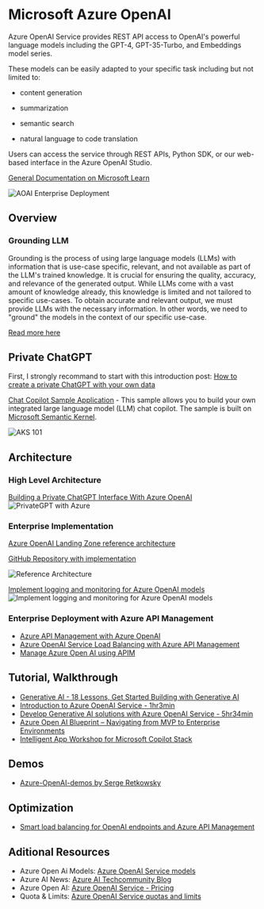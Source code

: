 # Microsoft Azure OpenAI

Azure OpenAI Service provides REST API access to OpenAI's powerful language models including the GPT-4, GPT-35-Turbo, and Embeddings model series.

These models can be easily adapted to your specific task including but not limited to:

- content generation
- summarization
- semantic search

- natural language to code translation

Users can access the service through REST APIs, Python SDK, or our web-based interface in the Azure OpenAI Studio.

[General Documentation on Microsoft Learn](https://learn.microsoft.com/en-us/azure/ai-services/openai/)

![AOAI Enterprise Deployment](https://techcommunity.microsoft.com/t5/image/serverpage/image-id/495112i80DA3D88097DEC9D/image-size/large?v=v2&px=999)

## Overview

### Grounding LLM

Grounding is the process of using large language models (LLMs) with information that is use-case specific, relevant, and not available as part of the LLM's trained knowledge. It is crucial for ensuring the quality, accuracy, and relevance of the generated output. While LLMs come with a vast amount of knowledge already, this knowledge is limited and not tailored to specific use-cases. To obtain accurate and relevant output, we must provide LLMs with the necessary information. In other words, we need to "ground" the models in the context of our specific use-case.

[Read more here](https://techcommunity.microsoft.com/t5/fasttrack-for-azure/grounding-llms/ba-p/3843857)

## Private ChatGPT

First, I strongly recommand to start with this introduction post: [How to create a private ChatGPT with your own data](https://medium.com/@imicknl/how-to-create-a-private-chatgpt-with-your-own-data-15754e6378a1)

[Chat Copilot Sample Application](https://github.com/microsoft/semantic-kernel) - This sample allows you to build your own integrated large language model (LLM) chat copilot. The sample is built on [Microsoft Semantic Kernel](https://learn.microsoft.com/en-us/semantic-kernel/overview/).

![AKS 101](https://camo.githubusercontent.com/db6af42498ba3e603ce6ac38f5ab124708ac1c25b48114108889c979baae7f67/68747470733a2f2f6c6561726e2e6d6963726f736f66742e636f6d2f656e2d75732f73656d616e7469632d6b65726e656c2f6d656469612f636861742d636f70696c6f742d696e2d616374696f6e2e676966)

## Architecture

### High Level Architecture

[Building a Private ChatGPT Interface With Azure OpenAI](https://techcommunity.microsoft.com/t5/azure-architecture-blog/building-a-private-chatgpt-interface-with-azure-openai/ba-p/3869522)
![PrivateGPT with Azure](https://techcommunity.microsoft.com/t5/image/serverpage/image-id/487496iA87525AA8B2197EE/image-size/large?v=v2&px=999)

### Enterprise Implementation

[Azure OpenAI Landing Zone reference architecture](https://techcommunity.microsoft.com/t5/azure-architecture-blog/azure-openai-landing-zone-reference-architecture/ba-p/3882102)

[GitHub Repository with implementation](https://github.com/FreddyAyala/AzureAIServicesLandingZone/tree/main)

![Reference Architecture](https://techcommunity.microsoft.com/t5/image/serverpage/image-id/495142i616B2737C1324F0D/image-size/large?v=v2&px=999)

[Implement logging and monitoring for Azure OpenAI models](https://learn.microsoft.com/en-us/azure/architecture/ai-ml/openai/architecture/log-monitor-azure-openai)
![Implement logging and monitoring for Azure OpenAI models](https://learn.microsoft.com/en-us/azure/architecture/ai-ml/openai/architecture/_images/openai-monitor-log.png)

### Enterprise Deployment with Azure API Management

- [Azure API Management with Azure OpenAI](https://github.com/pascalvanderheiden/ais-apim-openai)
- [Azure OpenAI Service Load Balancing with Azure API Management](https://github.com/Azure-Samples/azure-openai-apim-load-balancing)
- [Manage Azure Open AI using APIM](https://github.com/microsoft/AzureOpenAI-with-APIM#azure-commercial-api-management-to-azure-open-ai-with-private-endpoints)

## Tutorial, Walkthrough

- [Generative AI - 18 Lessons, Get Started Building with Generative AI](https://github.com/microsoft/generative-ai-for-beginners)
- [Introduction to Azure OpenAI Service - 1hr3min](https://learn.microsoft.com/en-us/training/modules/explore-azure-openai/?ns-enrollment-type=Collection&ns-enrollment-id=4oefo3dozy48y)
- [Develop Generative AI solutions with Azure OpenAI Service - 5hr34min](https://learn.microsoft.com/en-us/training/paths/develop-ai-solutions-azure-openai/)
- [Azure Open AI Blueprint – Navigating from MVP to Enterprise Environments](https://www.floriankitterer.com/post/your-azure-openai-blueprint-navigating-from-mvp-to-enterprise-environments)
- [Intelligent App Workshop for Microsoft Copilot Stack](https://copilotwksp.com/)

## Demos

- [Azure-OpenAI-demos by Serge Retkowsky](https://github.com/retkowsky/Azure-OpenAI-demos)

## Optimization

- [Smart load balancing for OpenAI endpoints and Azure API Management](https://github.com/andredewes/apim-aoai-smart-loadbalancing)

## Aditional Resources

- Azure Open Ai Models: [Azure OpenAI Service models](https://learn.microsoft.com/en-us/azure/ai-services/openai/concepts/models#model-summary-table-and-region-availability)
- Azure AI News: [Azure AI Techcommunity Blog](https://techcommunity.microsoft.com/t5/azure-ai-services-blog/bg-p/Azure-AI-Services-blog)
- Azure Open AI: [Azure OpenAI Service - Pricing](https://azure.microsoft.com/en-us/pricing/details/cognitive-services/openai-service/)
- Quota & Limits: [Azure OpenAI Service quotas and limits](https://learn.microsoft.com/en-us/azure/ai-services/openai/quotas-limits)
